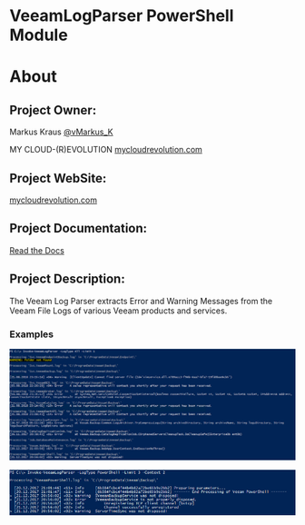 VeeamLogParser PowerShell Module
=============

# About

## Project Owner:

Markus Kraus [@vMarkus_K](https://twitter.com/vMarkus_K)

MY CLOUD-(R)EVOLUTION [mycloudrevolution.com](http://mycloudrevolution.com/)

## Project WebSite:

[mycloudrevolution.com](http://mycloudrevolution.com/)

## Project Documentation:

[Read the Docs](http://readthedocs.io/)

## Project Description:

The Veeam Log Parser extracts Error and Warning Messages from the Veeam File Logs of various Veeam products and services.

### Examples

![Invoke-VeeamLogParser-LogType_All](/media/Invoke-VeeamLogParser-LogType_All.png)

![Invoke-VeeamLogParser-LogType_PowerShell-Limit-Content](/media/Invoke-VeeamLogParser-LogType_PowerShell-Limit-Content.png)

